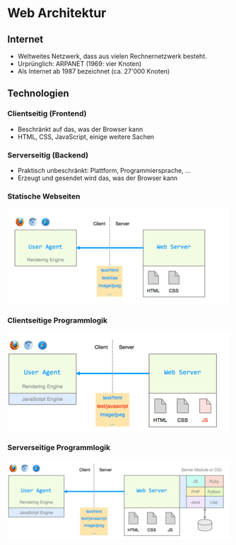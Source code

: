 # Web Architektur



## Internet

- Weltweites Netzwerk, dass aus vielen Rechnernetzwerk besteht.
- Urprünglich: ARPANET (1969: vier Knoten)
- Als Internet ab 1987 bezeichnet (ca. 27'000 Knoten)

## Technologien

### Clientseitig (Frontend)

- Beschränkt auf das, was der Browser kann
- HTML, CSS, JavaScript, einige weitere Sachen

### Serverseitig (Backend)

- Praktisch unbeschränkt: Plattform, Programmiersprache, ...
- Erzeugt und gesendet wird das, was der Browser kann


### Statische Webseiten

![](images/IMG_0223.jpeg)

### Clientseitige Programmlogik

![](images/IMG_0225.jpeg)

### Serverseitige Programmlogik

![](images/IMG_0226.jpeg)